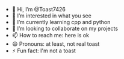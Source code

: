 - 👋 Hi, I’m @Toast7426
- 👀 I’m interested in what you see
- 🌱 I’m currently learning cpp and python
- 💞️ I’m looking to collaborate on my projects
- 📫 How to reach me: here is ok
- 😄 Pronouns: at least, not real toast
- ⚡ Fun fact: I'm not a toast

<!---
Toast7426/Toast7426 is a ✨ special ✨ repository because its `README.md` (this file) appears on your GitHub profile.
You can click the Preview link to take a look at your changes.
--->
